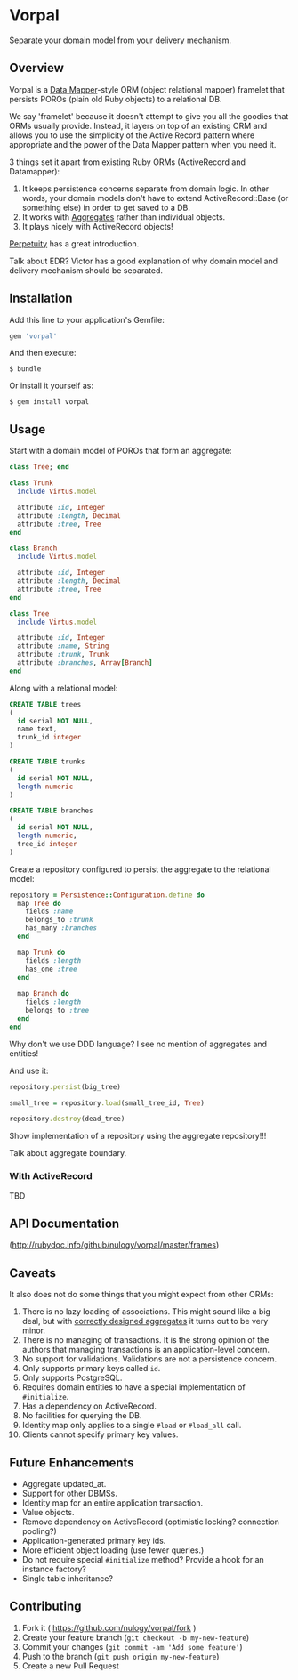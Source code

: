 # Vorpal

Separate your domain model from your delivery mechanism.

## Overview
Vorpal is a [Data Mapper](http://martinfowler.com/eaaCatalog/dataMapper.html)-style ORM (object relational mapper) framelet that persists POROs (plain old Ruby objects) to a relational DB.

We say 'framelet' because it doesn't attempt to give you all the goodies that ORMs usually provide. Instead, it layers on top of an existing ORM and allows you to use the simplicity of the Active Record pattern where appropriate and the power of the Data Mapper pattern when you need it.

3 things set it apart from existing Ruby ORMs (ActiveRecord and Datamapper):

1. It keeps persistence concerns separate from domain logic. In other words, your domain models don't have to extend ActiveRecord::Base (or something else) in order to get saved to a DB.
1. It works with [Aggregates](http://martinfowler.com/bliki/DDD_Aggregate.html) rather than individual objects.
1. It plays nicely with ActiveRecord objects!

[Perpetuity](https://github.com/jgaskins/perpetuity) has a great introduction.

Talk about EDR? Victor has a good explanation of why domain model and delivery mechanism should be separated.

## Installation

Add this line to your application's Gemfile:

```ruby
gem 'vorpal'
```

And then execute:

    $ bundle

Or install it yourself as:

    $ gem install vorpal

## Usage
Start with a domain model of POROs that form an aggregate:

```ruby
class Tree; end

class Trunk
  include Virtus.model

  attribute :id, Integer
  attribute :length, Decimal
  attribute :tree, Tree
end

class Branch
  include Virtus.model

  attribute :id, Integer
  attribute :length, Decimal
  attribute :tree, Tree
end

class Tree
  include Virtus.model

  attribute :id, Integer
  attribute :name, String
  attribute :trunk, Trunk
  attribute :branches, Array[Branch]
end
```

Along with a relational model:

```sql
CREATE TABLE trees
(
  id serial NOT NULL,
  name text,
  trunk_id integer
)

CREATE TABLE trunks
(
  id serial NOT NULL,
  length numeric
)

CREATE TABLE branches
(
  id serial NOT NULL,
  length numeric,
  tree_id integer
)
```

Create a repository configured to persist the aggregate to the relational model:

```ruby
repository = Persistence::Configuration.define do
  map Tree do
    fields :name
    belongs_to :trunk
    has_many :branches
  end

  map Trunk do
    fields :length
    has_one :tree
  end
  
  map Branch do
    fields :length
    belongs_to :tree
  end
end
```
Why don't we use DDD language? I see no mention of aggregates and entities!

And use it:

```ruby
repository.persist(big_tree)

small_tree = repository.load(small_tree_id, Tree)

repository.destroy(dead_tree)
```

Show implementation of a repository using the aggregate repository!!!

Talk about aggregate boundary.

### With ActiveRecord
TBD

## API Documentation

(http://rubydoc.info/github/nulogy/vorpal/master/frames)

## Caveats
It also does not do some things that you might expect from other ORMs:

1. There is no lazy loading of associations. This might sound like a big deal, but with [correctly designed aggregates](http://dddcommunity.org/library/vernon_2011/) it turns out to be very minor.
1. There is no managing of transactions. It is the strong opinion of the authors that managing transactions is an application-level concern.
1. No support for validations. Validations are not a persistence concern.
1. Only supports primary keys called `id`.
1. Only supports PostgreSQL.
1. Requires domain entities to have a special implementation of `#initialize`.
1. Has a dependency on ActiveRecord.
1. No facilities for querying the DB.
1. Identity map only applies to a single `#load` or `#load_all` call.
1. Clients cannot specify primary key values.

## Future Enhancements
* Aggregate updated_at.
* Support for other DBMSs.
* Identity map for an entire application transaction.
* Value objects.
* Remove dependency on ActiveRecord (optimistic locking? connection pooling?)
* Application-generated primary key ids.
* More efficient object loading (use fewer queries.)
* Do not require special `#initialize` method? Provide a hook for an instance factory?
* Single table inheritance?

## Contributing

1. Fork it ( https://github.com/nulogy/vorpal/fork )
2. Create your feature branch (`git checkout -b my-new-feature`)
3. Commit your changes (`git commit -am 'Add some feature'`)
4. Push to the branch (`git push origin my-new-feature`)
5. Create a new Pull Request
